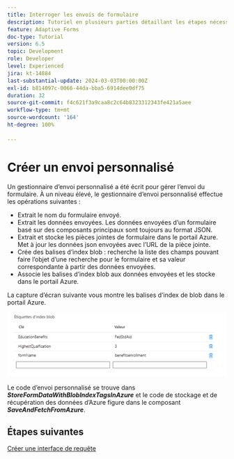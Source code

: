 ```yaml
---
title: Interroger les envois de formulaire
description: Tutoriel en plusieurs parties détaillant les étapes nécessaires pour interroger les envois de formulaire stockés dans Azure Portal
feature: Adaptive Forms
doc-type: Tutorial
version: 6.5
topic: Development
role: Developer
level: Experienced
jira: kt-14884
last-substantial-update: 2024-03-03T00:00:00Z
exl-id: b814097c-0066-44da-bba5-6914dee0df75
duration: 32
source-git-commit: f4c621f3a9caa8c2c64b8323312343fe421a5aee
workflow-type: tm+mt
source-wordcount: '164'
ht-degree: 100%

---
```


# Créer un envoi personnalisé

Un gestionnaire d’envoi personnalisé a été écrit pour gérer l’envoi du formulaire. À un niveau élevé, le gestionnaire d’envoi personnalisé effectue les opérations suivantes :

* Extrait le nom du formulaire envoyé.
* Extrait les données envoyées. Les données envoyées d’un formulaire basé sur des composants principaux sont toujours au format JSON.
* Extrait et stocke les pièces jointes de formulaire dans le portail Azure. Met à jour les données json envoyées avec l’URL de la pièce jointe.
* Crée des balises d’index blob : recherche la liste des champs pouvant faire l’objet d’une recherche pour le formulaire et sa valeur correspondante à partir des données envoyées.
* Associe les balises d’index blob aux données envoyées et les stocke dans le portail Azure.

La capture d’écran suivante vous montre les balises d’index de blob dans le portail Azure.

![blob-index-tags](assets/blob-index-tags.png)

Le code d’envoi personnalisé se trouve dans **_StoreFormDataWithBlobIndexTagsInAzure_** et le code de stockage et de récupération des données d’Azure figure dans le composant **_SaveAndFetchFromAzure_**.

## Étapes suivantes

[Créer une interface de requête](./part3.md)
